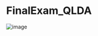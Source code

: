 # FinalExam_QLDA
 ![image](https://media.discordapp.net/attachments/1013818251580551170/1181480231769489438/Desktop_-_3.png)
